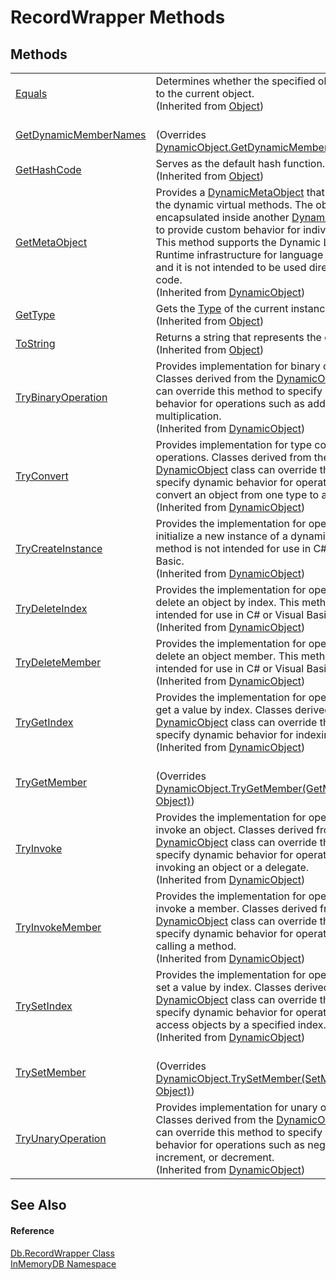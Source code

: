 # RecordWrapper Methods




## Methods
<table>
<tr>
<td><a href="https://gitlab.mff.cuni.cz/teaching/nprg031/2022-summer/student-telcerj/-/tree/master/InMemoryDB/Help/https://learn.microsoft.com/dotnet/api/system.object.equals#system-object-equals(system-object)" target="_blank" rel="noopener noreferrer">Equals</a></td>
<td>Determines whether the specified object is equal to the current object.<br />(Inherited from <a href="https://gitlab.mff.cuni.cz/teaching/nprg031/2022-summer/student-telcerj/-/tree/master/InMemoryDB/Help/https://learn.microsoft.com/dotnet/api/system.object" target="_blank" rel="noopener noreferrer">Object</a>)</td></tr>
<tr>
<td><a href="https://gitlab.mff.cuni.cz/teaching/nprg031/2022-summer/student-telcerj/-/tree/master/InMemoryDB/Help/65ba6244-f400-00fb-fa11-29bd6e3c94df">GetDynamicMemberNames</a></td>
<td><br />(Overrides <a href="https://gitlab.mff.cuni.cz/teaching/nprg031/2022-summer/student-telcerj/-/tree/master/InMemoryDB/Help/https://learn.microsoft.com/dotnet/api/system.dynamic.dynamicobject.getdynamicmembernames#system-dynamic-dynamicobject-getdynamicmembernames" target="_blank" rel="noopener noreferrer">DynamicObject.GetDynamicMemberNames()</a>)</td></tr>
<tr>
<td><a href="https://gitlab.mff.cuni.cz/teaching/nprg031/2022-summer/student-telcerj/-/tree/master/InMemoryDB/Help/https://learn.microsoft.com/dotnet/api/system.object.gethashcode#system-object-gethashcode" target="_blank" rel="noopener noreferrer">GetHashCode</a></td>
<td>Serves as the default hash function.<br />(Inherited from <a href="https://gitlab.mff.cuni.cz/teaching/nprg031/2022-summer/student-telcerj/-/tree/master/InMemoryDB/Help/https://learn.microsoft.com/dotnet/api/system.object" target="_blank" rel="noopener noreferrer">Object</a>)</td></tr>
<tr>
<td><a href="https://gitlab.mff.cuni.cz/teaching/nprg031/2022-summer/student-telcerj/-/tree/master/InMemoryDB/Help/https://learn.microsoft.com/dotnet/api/system.dynamic.dynamicobject.getmetaobject#system-dynamic-dynamicobject-getmetaobject(system-linq-expressions-expression)" target="_blank" rel="noopener noreferrer">GetMetaObject</a></td>
<td>Provides a <a href="https://gitlab.mff.cuni.cz/teaching/nprg031/2022-summer/student-telcerj/-/tree/master/InMemoryDB/Help/https://learn.microsoft.com/dotnet/api/system.dynamic.dynamicmetaobject" target="_blank" rel="noopener noreferrer">DynamicMetaObject</a> that dispatches to the dynamic virtual methods. The object can be encapsulated inside another <a href="https://gitlab.mff.cuni.cz/teaching/nprg031/2022-summer/student-telcerj/-/tree/master/InMemoryDB/Help/https://learn.microsoft.com/dotnet/api/system.dynamic.dynamicmetaobject" target="_blank" rel="noopener noreferrer">DynamicMetaObject</a> to provide custom behavior for individual actions. This method supports the Dynamic Language Runtime infrastructure for language implementers and it is not intended to be used directly from your code.<br />(Inherited from <a href="https://gitlab.mff.cuni.cz/teaching/nprg031/2022-summer/student-telcerj/-/tree/master/InMemoryDB/Help/https://learn.microsoft.com/dotnet/api/system.dynamic.dynamicobject" target="_blank" rel="noopener noreferrer">DynamicObject</a>)</td></tr>
<tr>
<td><a href="https://gitlab.mff.cuni.cz/teaching/nprg031/2022-summer/student-telcerj/-/tree/master/InMemoryDB/Help/https://learn.microsoft.com/dotnet/api/system.object.gettype#system-object-gettype" target="_blank" rel="noopener noreferrer">GetType</a></td>
<td>Gets the <a href="https://gitlab.mff.cuni.cz/teaching/nprg031/2022-summer/student-telcerj/-/tree/master/InMemoryDB/Help/https://learn.microsoft.com/dotnet/api/system.type" target="_blank" rel="noopener noreferrer">Type</a> of the current instance.<br />(Inherited from <a href="https://gitlab.mff.cuni.cz/teaching/nprg031/2022-summer/student-telcerj/-/tree/master/InMemoryDB/Help/https://learn.microsoft.com/dotnet/api/system.object" target="_blank" rel="noopener noreferrer">Object</a>)</td></tr>
<tr>
<td><a href="https://gitlab.mff.cuni.cz/teaching/nprg031/2022-summer/student-telcerj/-/tree/master/InMemoryDB/Help/https://learn.microsoft.com/dotnet/api/system.object.tostring#system-object-tostring" target="_blank" rel="noopener noreferrer">ToString</a></td>
<td>Returns a string that represents the current object.<br />(Inherited from <a href="https://gitlab.mff.cuni.cz/teaching/nprg031/2022-summer/student-telcerj/-/tree/master/InMemoryDB/Help/https://learn.microsoft.com/dotnet/api/system.object" target="_blank" rel="noopener noreferrer">Object</a>)</td></tr>
<tr>
<td><a href="https://gitlab.mff.cuni.cz/teaching/nprg031/2022-summer/student-telcerj/-/tree/master/InMemoryDB/Help/https://learn.microsoft.com/dotnet/api/system.dynamic.dynamicobject.trybinaryoperation#system-dynamic-dynamicobject-trybinaryoperation(system-dynamic-binaryoperationbinder-system-object-system-object@)" target="_blank" rel="noopener noreferrer">TryBinaryOperation</a></td>
<td>Provides implementation for binary operations. Classes derived from the <a href="https://gitlab.mff.cuni.cz/teaching/nprg031/2022-summer/student-telcerj/-/tree/master/InMemoryDB/Help/https://learn.microsoft.com/dotnet/api/system.dynamic.dynamicobject" target="_blank" rel="noopener noreferrer">DynamicObject</a> class can override this method to specify dynamic behavior for operations such as addition and multiplication.<br />(Inherited from <a href="https://gitlab.mff.cuni.cz/teaching/nprg031/2022-summer/student-telcerj/-/tree/master/InMemoryDB/Help/https://learn.microsoft.com/dotnet/api/system.dynamic.dynamicobject" target="_blank" rel="noopener noreferrer">DynamicObject</a>)</td></tr>
<tr>
<td><a href="https://gitlab.mff.cuni.cz/teaching/nprg031/2022-summer/student-telcerj/-/tree/master/InMemoryDB/Help/https://learn.microsoft.com/dotnet/api/system.dynamic.dynamicobject.tryconvert#system-dynamic-dynamicobject-tryconvert(system-dynamic-convertbinder-system-object@)" target="_blank" rel="noopener noreferrer">TryConvert</a></td>
<td>Provides implementation for type conversion operations. Classes derived from the <a href="https://gitlab.mff.cuni.cz/teaching/nprg031/2022-summer/student-telcerj/-/tree/master/InMemoryDB/Help/https://learn.microsoft.com/dotnet/api/system.dynamic.dynamicobject" target="_blank" rel="noopener noreferrer">DynamicObject</a> class can override this method to specify dynamic behavior for operations that convert an object from one type to another.<br />(Inherited from <a href="https://gitlab.mff.cuni.cz/teaching/nprg031/2022-summer/student-telcerj/-/tree/master/InMemoryDB/Help/https://learn.microsoft.com/dotnet/api/system.dynamic.dynamicobject" target="_blank" rel="noopener noreferrer">DynamicObject</a>)</td></tr>
<tr>
<td><a href="https://gitlab.mff.cuni.cz/teaching/nprg031/2022-summer/student-telcerj/-/tree/master/InMemoryDB/Help/https://learn.microsoft.com/dotnet/api/system.dynamic.dynamicobject.trycreateinstance#system-dynamic-dynamicobject-trycreateinstance(system-dynamic-createinstancebinder-system-object()-system-object@)" target="_blank" rel="noopener noreferrer">TryCreateInstance</a></td>
<td>Provides the implementation for operations that initialize a new instance of a dynamic object. This method is not intended for use in C# or Visual Basic.<br />(Inherited from <a href="https://gitlab.mff.cuni.cz/teaching/nprg031/2022-summer/student-telcerj/-/tree/master/InMemoryDB/Help/https://learn.microsoft.com/dotnet/api/system.dynamic.dynamicobject" target="_blank" rel="noopener noreferrer">DynamicObject</a>)</td></tr>
<tr>
<td><a href="https://gitlab.mff.cuni.cz/teaching/nprg031/2022-summer/student-telcerj/-/tree/master/InMemoryDB/Help/https://learn.microsoft.com/dotnet/api/system.dynamic.dynamicobject.trydeleteindex#system-dynamic-dynamicobject-trydeleteindex(system-dynamic-deleteindexbinder-system-object())" target="_blank" rel="noopener noreferrer">TryDeleteIndex</a></td>
<td>Provides the implementation for operations that delete an object by index. This method is not intended for use in C# or Visual Basic.<br />(Inherited from <a href="https://gitlab.mff.cuni.cz/teaching/nprg031/2022-summer/student-telcerj/-/tree/master/InMemoryDB/Help/https://learn.microsoft.com/dotnet/api/system.dynamic.dynamicobject" target="_blank" rel="noopener noreferrer">DynamicObject</a>)</td></tr>
<tr>
<td><a href="https://gitlab.mff.cuni.cz/teaching/nprg031/2022-summer/student-telcerj/-/tree/master/InMemoryDB/Help/https://learn.microsoft.com/dotnet/api/system.dynamic.dynamicobject.trydeletemember#system-dynamic-dynamicobject-trydeletemember(system-dynamic-deletememberbinder)" target="_blank" rel="noopener noreferrer">TryDeleteMember</a></td>
<td>Provides the implementation for operations that delete an object member. This method is not intended for use in C# or Visual Basic.<br />(Inherited from <a href="https://gitlab.mff.cuni.cz/teaching/nprg031/2022-summer/student-telcerj/-/tree/master/InMemoryDB/Help/https://learn.microsoft.com/dotnet/api/system.dynamic.dynamicobject" target="_blank" rel="noopener noreferrer">DynamicObject</a>)</td></tr>
<tr>
<td><a href="https://gitlab.mff.cuni.cz/teaching/nprg031/2022-summer/student-telcerj/-/tree/master/InMemoryDB/Help/https://learn.microsoft.com/dotnet/api/system.dynamic.dynamicobject.trygetindex#system-dynamic-dynamicobject-trygetindex(system-dynamic-getindexbinder-system-object()-system-object@)" target="_blank" rel="noopener noreferrer">TryGetIndex</a></td>
<td>Provides the implementation for operations that get a value by index. Classes derived from the <a href="https://gitlab.mff.cuni.cz/teaching/nprg031/2022-summer/student-telcerj/-/tree/master/InMemoryDB/Help/https://learn.microsoft.com/dotnet/api/system.dynamic.dynamicobject" target="_blank" rel="noopener noreferrer">DynamicObject</a> class can override this method to specify dynamic behavior for indexing operations.<br />(Inherited from <a href="https://gitlab.mff.cuni.cz/teaching/nprg031/2022-summer/student-telcerj/-/tree/master/InMemoryDB/Help/https://learn.microsoft.com/dotnet/api/system.dynamic.dynamicobject" target="_blank" rel="noopener noreferrer">DynamicObject</a>)</td></tr>
<tr>
<td><a href="https://gitlab.mff.cuni.cz/teaching/nprg031/2022-summer/student-telcerj/-/tree/master/InMemoryDB/Help/637fd112-2b60-8f05-82ee-0168d965856e">TryGetMember</a></td>
<td><br />(Overrides <a href="https://gitlab.mff.cuni.cz/teaching/nprg031/2022-summer/student-telcerj/-/tree/master/InMemoryDB/Help/https://learn.microsoft.com/dotnet/api/system.dynamic.dynamicobject.trygetmember#system-dynamic-dynamicobject-trygetmember(system-dynamic-getmemberbinder-system-object@)" target="_blank" rel="noopener noreferrer">DynamicObject.TryGetMember(GetMemberBinder, Object)</a>)</td></tr>
<tr>
<td><a href="https://gitlab.mff.cuni.cz/teaching/nprg031/2022-summer/student-telcerj/-/tree/master/InMemoryDB/Help/https://learn.microsoft.com/dotnet/api/system.dynamic.dynamicobject.tryinvoke#system-dynamic-dynamicobject-tryinvoke(system-dynamic-invokebinder-system-object()-system-object@)" target="_blank" rel="noopener noreferrer">TryInvoke</a></td>
<td>Provides the implementation for operations that invoke an object. Classes derived from the <a href="https://gitlab.mff.cuni.cz/teaching/nprg031/2022-summer/student-telcerj/-/tree/master/InMemoryDB/Help/https://learn.microsoft.com/dotnet/api/system.dynamic.dynamicobject" target="_blank" rel="noopener noreferrer">DynamicObject</a> class can override this method to specify dynamic behavior for operations such as invoking an object or a delegate.<br />(Inherited from <a href="https://gitlab.mff.cuni.cz/teaching/nprg031/2022-summer/student-telcerj/-/tree/master/InMemoryDB/Help/https://learn.microsoft.com/dotnet/api/system.dynamic.dynamicobject" target="_blank" rel="noopener noreferrer">DynamicObject</a>)</td></tr>
<tr>
<td><a href="https://gitlab.mff.cuni.cz/teaching/nprg031/2022-summer/student-telcerj/-/tree/master/InMemoryDB/Help/https://learn.microsoft.com/dotnet/api/system.dynamic.dynamicobject.tryinvokemember#system-dynamic-dynamicobject-tryinvokemember(system-dynamic-invokememberbinder-system-object()-system-object@)" target="_blank" rel="noopener noreferrer">TryInvokeMember</a></td>
<td>Provides the implementation for operations that invoke a member. Classes derived from the <a href="https://gitlab.mff.cuni.cz/teaching/nprg031/2022-summer/student-telcerj/-/tree/master/InMemoryDB/Help/https://learn.microsoft.com/dotnet/api/system.dynamic.dynamicobject" target="_blank" rel="noopener noreferrer">DynamicObject</a> class can override this method to specify dynamic behavior for operations such as calling a method.<br />(Inherited from <a href="https://gitlab.mff.cuni.cz/teaching/nprg031/2022-summer/student-telcerj/-/tree/master/InMemoryDB/Help/https://learn.microsoft.com/dotnet/api/system.dynamic.dynamicobject" target="_blank" rel="noopener noreferrer">DynamicObject</a>)</td></tr>
<tr>
<td><a href="https://gitlab.mff.cuni.cz/teaching/nprg031/2022-summer/student-telcerj/-/tree/master/InMemoryDB/Help/https://learn.microsoft.com/dotnet/api/system.dynamic.dynamicobject.trysetindex#system-dynamic-dynamicobject-trysetindex(system-dynamic-setindexbinder-system-object()-system-object)" target="_blank" rel="noopener noreferrer">TrySetIndex</a></td>
<td>Provides the implementation for operations that set a value by index. Classes derived from the <a href="https://gitlab.mff.cuni.cz/teaching/nprg031/2022-summer/student-telcerj/-/tree/master/InMemoryDB/Help/https://learn.microsoft.com/dotnet/api/system.dynamic.dynamicobject" target="_blank" rel="noopener noreferrer">DynamicObject</a> class can override this method to specify dynamic behavior for operations that access objects by a specified index.<br />(Inherited from <a href="https://gitlab.mff.cuni.cz/teaching/nprg031/2022-summer/student-telcerj/-/tree/master/InMemoryDB/Help/https://learn.microsoft.com/dotnet/api/system.dynamic.dynamicobject" target="_blank" rel="noopener noreferrer">DynamicObject</a>)</td></tr>
<tr>
<td><a href="https://gitlab.mff.cuni.cz/teaching/nprg031/2022-summer/student-telcerj/-/tree/master/InMemoryDB/Help/a289368f-80b0-5a5d-cd64-b04123246482">TrySetMember</a></td>
<td><br />(Overrides <a href="https://gitlab.mff.cuni.cz/teaching/nprg031/2022-summer/student-telcerj/-/tree/master/InMemoryDB/Help/https://learn.microsoft.com/dotnet/api/system.dynamic.dynamicobject.trysetmember#system-dynamic-dynamicobject-trysetmember(system-dynamic-setmemberbinder-system-object)" target="_blank" rel="noopener noreferrer">DynamicObject.TrySetMember(SetMemberBinder, Object)</a>)</td></tr>
<tr>
<td><a href="https://gitlab.mff.cuni.cz/teaching/nprg031/2022-summer/student-telcerj/-/tree/master/InMemoryDB/Help/https://learn.microsoft.com/dotnet/api/system.dynamic.dynamicobject.tryunaryoperation#system-dynamic-dynamicobject-tryunaryoperation(system-dynamic-unaryoperationbinder-system-object@)" target="_blank" rel="noopener noreferrer">TryUnaryOperation</a></td>
<td>Provides implementation for unary operations. Classes derived from the <a href="https://gitlab.mff.cuni.cz/teaching/nprg031/2022-summer/student-telcerj/-/tree/master/InMemoryDB/Help/https://learn.microsoft.com/dotnet/api/system.dynamic.dynamicobject" target="_blank" rel="noopener noreferrer">DynamicObject</a> class can override this method to specify dynamic behavior for operations such as negation, increment, or decrement.<br />(Inherited from <a href="https://gitlab.mff.cuni.cz/teaching/nprg031/2022-summer/student-telcerj/-/tree/master/InMemoryDB/Help/https://learn.microsoft.com/dotnet/api/system.dynamic.dynamicobject" target="_blank" rel="noopener noreferrer">DynamicObject</a>)</td></tr>
</table>

## See Also


#### Reference
<a href="https://gitlab.mff.cuni.cz/teaching/nprg031/2022-summer/student-telcerj/-/tree/master/InMemoryDB/Help/15d1f56f-3dc8-30e2-1769-44c8b9a97dea">Db.RecordWrapper Class</a>  
<a href="https://gitlab.mff.cuni.cz/teaching/nprg031/2022-summer/student-telcerj/-/tree/master/InMemoryDB/Help/044e8d7f-0f94-a8b4-bd65-529f6359fdf7">InMemoryDB Namespace</a>  
